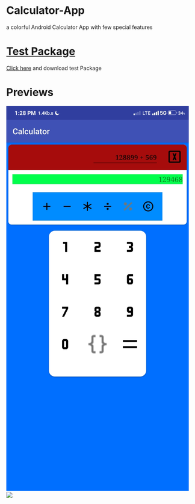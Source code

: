 # Calculator-App
a colorful Android Calculator App with few special features

<h1><a href="https://github.com/kuttahaitu/Calculator-App/raw/main/debug.apk">Test Package</a></h1>

<p><a href="https://github.com/kuttahaitu/Calculator-App/raw/main/debug.apk">Click here</a> and download test Package</p>

<h1>Previews</h1>
<img src="https://github.com/kuttahaitu/Calculator-App/raw/main/screenshots/s2.jpg"></img>
<img src="https://github.com/kuttahaitu/Calculator-App/raw/main/screenshots/s1.jpg></img>
<img src="https://github.com/kuttahaitu/Calculator-App/raw/main/screenshots/s3.jpg></img>
